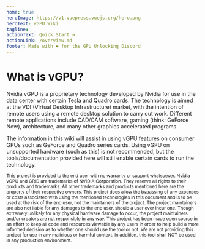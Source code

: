 ```yaml
---
home: true
heroImage: https://v1.vuepress.vuejs.org/hero.png
heroText: vGPU Wiki
tagline:
actionText: Quick Start →
actionLink: /overview.md
footer: Made with ❤️ for the GPU Unlocking Discord
---
```


# What is vGPU?

Nvidia vGPU is a proprietary technology developed by Nvidia for use in the data center with certain Tesla and Quadro cards. The technology is aimed at the VDI (Virtual Desktop Infrastructure) market, with the intention of remote users using a remote desktop solution to carry out work. Different remote applications include CAD/CAM software, gaming (think: GeForce Now), architecture, and many other graphics accelerated programs.

The information in this wiki will assist in using vGPU features on consumer GPUs such as GeForce and Quadro series cards. Using vGPU on unsupported hardware (such as this) is not recommended, but the tools/documentation provided here will still enable certain cards to run the technology.

<small>This project is provided to the end user with no warranty or support whatsoever. Nvidia vGPU and GRID are trademarks of NVIDIA Corporation. They reserve all rights to their products and trademarks. All other trademarks and products mentioned here are the property of their respective owners. This project does allow the bypassing of any expenses or costs associated with using the mentioned technologies in this document and is to be used at the risk of the end user, not the maintainers of the project. The project maintainers are also not liable for any damages to the end user, should a user ever incur one. Though extremely unlikely for any physical hardware damage to occur, the project maintainers and/or creators are not responsible in any way. This project has been made open source in an effort to keep all code and resources viewable by any users in order to help build a more informed decision as to whether one should use the tool or not. We are not providing this project for use in any malicious or harmful context. In addition, this tool shall NOT be used in any production environment.</small>
